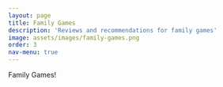 ```yaml
---
layout: page
title: Family Games
description: 'Reviews and recommendations for family games'
image: assets/images/family-games.png
order: 3
nav-menu: true
---
```


Family Games!